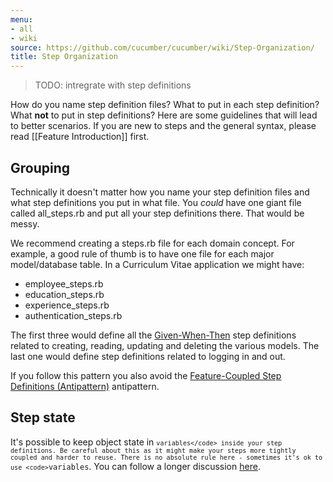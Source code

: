 ```yaml
---
menu:
- all
- wiki
source: https://github.com/cucumber/cucumber/wiki/Step-Organization/
title: Step Organization
---
```


> TODO: intregrate with step definitions

How do you name step definition files? What to put in each step definition? What **not** to put in step definitions? Here are some guidelines that will lead to better scenarios. If you are new to steps and the general syntax, please read [[Feature Introduction]] first.

## Grouping

Technically it doesn't matter how you name your step definition files and what step definitions you put in what file. You *could* have one giant file called all_steps.rb and put all your step definitions there. That would be messy.

We recommend creating a steps.rb file for each domain concept. For example, a good rule of thumb is to have one file for each major model/database table. In a Curriculum Vitae application we might have:

- employee_steps.rb
- education_steps.rb
- experience_steps.rb
- authentication_steps.rb

The first three would define all the [Given-When-Then](/gherkin/given-when-then/) step definitions related to creating, reading, updating and deleting the various models. The last one would define step definitions related to logging in and out.

If you follow this pattern you also avoid the [Feature-Coupled Step Definitions (Antipattern)](/cucumber/feature-coupled-step-definitions-antipattern/) antipattern.

## Step state

It's possible to keep object state in <code>`variables</code> inside your step definitions. Be careful about this as it might make your steps more tightly coupled and harder to reuse. There is no absolute rule here - sometimes it's ok to use <code>`variables</code>. You can follow a longer discussion [here](http://www.mail-archive.com/rspec-users@rubyforge.org/msg06268.html).
